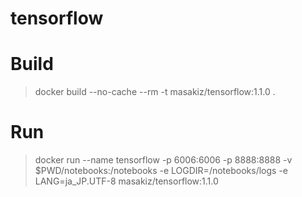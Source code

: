 # tensorflow

# Build
> docker build --no-cache --rm -t masakiz/tensorflow:1.1.0 .

# Run
> docker run --name tensorflow -p 6006:6006 -p 8888:8888 -v $PWD/notebooks:/notebooks -e LOGDIR=/notebooks/logs -e LANG=ja_JP.UTF-8 masakiz/tensorflow:1.1.0
